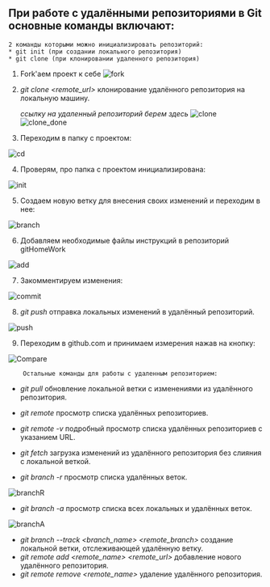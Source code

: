 ## При работе с удалёнными репозиториями в Git основные команды включают:

    2 команды которыми можно инициализировать репозиторий:
    * git init (при создании локального репозитория)
    * git clone (при клонировании удаленного репозитория)

1. Fork'аем проект к себе
![fork](image-10.png)
2. _git clone <remote_url>_
 клонирование удалённого репозитория на локальную машину.
        
    _ссылку на удаленный репозиторий берем здесь_ ![clone](image-9.png)
    ![clone_done](image-11.png)
3. Переходим в папку с проектом:

![cd](image-12.png)

4. Проверям, про папка с проектом инициализирована:

![init](image-13.png)

5. Создаем новую ветку для внесения своих изменений и переходим в нее:

![branch](image-14.png)

6. Добавляем необходимые файлы инструкций в репозиторий gitHomeWork

![add](image-15.png)

7. Закомментируем изменения:

![commit](image-16.png)

8. _git push_
 отправка локальных изменений в удалённый репозиторий.

![push](image-19.png)

9. Переходим в github.com и принимаем измерения нажав на кнопку:

![Compare](image-20.png)




        Остальные команды для работы с удаленным репозиторием:
- _git pull_
 обновление локальной ветки с изменениями из удалённого репозитория.

- _git remote_
 просмотр списка удалённых репозиториев.
- _git remote -v_
 подробный просмотр списка удалённых репозиториев с указанием URL.
- _git fetch_
 загрузка изменений из удалённого репозитория без слияния с локальной веткой.
- _git branch -r_
 просмотр списка удалённых веток.

 ![branchR](image-17.png)

- _git branch -a_
 просмотр списка всех локальных и удалённых веток.

 ![branchA](image-18.png)
- _git branch --track <branch_name> <remote_branch>_
 создание локальной ветки, отслеживающей удалённую ветку.
- _git remote add <remote_name> <remote_url>_
 добавление нового удалённого репозитория.
- _git remote remove <remote_name>_
 удаление удалённого репозитория.
 